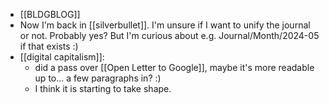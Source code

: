 - [[BLDGBLOG]]
- Now I'm back in [[silverbullet]]. I'm unsure if I want to unify the journal or not. Probably yes? But I'm curious about e.g. Journal/Month/2024-05 if that exists :)
- [[digital capitalism]]:
  - did a pass over [[Open Letter to Google]], maybe it's more readable up to... a few paragraphs in? :)
  - I think it is starting to take shape.